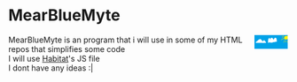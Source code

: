 # MearBlueMyte
<img src="ICONm.png" width="60" height="25" align="right"></img>
MearBlueMyte is an program that i will use in some of my HTML repos that simplifies some code<br>
I will use [Habitat](github.com/TodePond/Habitat)'s JS file<br>
I dont have any ideas :|
